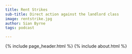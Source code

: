 ```yaml
---
title: Rent Strikes
sub-title: Direct action against the landlord class
image: rentstrike.jpg
author: Sian Byrne
tags: podcast 

---
```

{% include page_header.html %}
{% include about.html %}
